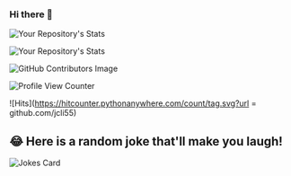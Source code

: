 ### Hi there 👋

![Your Repository's Stats](https://github-readme-stats.vercel.app/api?username=jcli55&show_icons=true)

![Your Repository's Stats](https://github-readme-stats.vercel.app/api/top-langs/?username=jcli55&theme=blue-green)

![GitHub Contributors Image](https://contrib.rocks/image?repo=jcli55/jcli55)

![Profile View Counter](https://komarev.com/ghpvc/?username=jcli55)

![Hits](https://hitcounter.pythonanywhere.com/count/tag.svg?url = github.com/jcli55)

## 😂 Here is a random joke that'll make you laugh!
![Jokes Card](https://readme-jokes.vercel.app/api)


<!--
**jcli55/jcli55** is a ✨ _special_ ✨ repository because its `README.md` (this file) appears on your GitHub profile.

Here are some ideas to get you started:

- 🔭 I’m currently working on ...
- 🌱 I’m currently learning ...
- 👯 I’m looking to collaborate on ...
- 🤔 I’m looking for help with ...
- 💬 Ask me about ...
- 📫 How to reach me: ...
- 😄 Pronouns: ...
- ⚡ Fun fact: ...
-->
